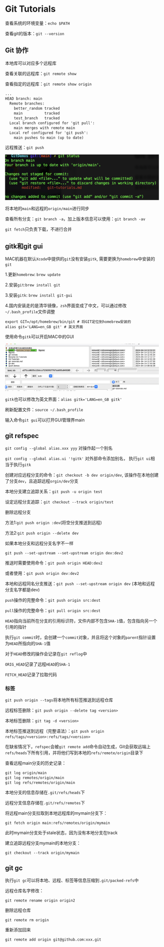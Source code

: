 # Git Tutorials

查看系统的环境变量：`echo $PATH`

查看git的版本：`git --version`

## Git 协作

本地库可以对应多个远程库

查看关联的远程库：`git remote show`

查看指定的远程库：`git remote show origin`

```
...
HEAD branch: main
  Remote branches:
    better_random tracked
    main          tracked
    test_branch   tracked
  Local branch configured for 'git pull':
    main merges with remote main
  Local ref configured for 'git push':
    main pushes to main (up to date)
```

远程推送：`git push`

<img src="figures/git-status.png" alt="git-status" style="zoom:70%;" />


将本地的`main`和远程的`origin/main`进行同步

查看所有分支：`git branch -a`，加上版本信息可以使用：`git branch -av`

`git fetch`只负责下载，不进行合并

## gitk和git gui

MAC机器在默认`Xcode`中提供的`git`没有安装`gitk`, 需要更换为`homebrew`中安装的`git`

1.更新`homebrew`: `brew update`

2.安装`git`:`brew install git`

3.安装`gitk`: `brew install git-gui`

4.国内安装走的是清华镜像，`zsh`界面变成了中文，可以通过修改`~/.bash_profile`文件调整

```
export GIT=/opt/homebrew/bin/git # 将GIT定位到homebrew安装的
alias git='LANG=en_GB git' # 英文界面
```

使用命令`gitk`可以开启MAC中的GUI

![gitk](figures/gitk.png)

`gitk`也可以修改为英文界面：`alias gitk='LANG=en_GB gitk'`

刷新配置文件：`source ~/.bash_profile`

输入命令`git gui`可以打开GUI管理界main

## git refspec

`git config --global alias.xxx yyy` 对操作起一个别名

`git config --global alias.ui '!gitk'` 对外部命令添加别名， 执行`git ui`相当于执行`gitk`

创建对应远程分支的命令：`git checkout -b dev origin/dev`,  该操作在本地创建了分支`dev`，且追踪远程`orgin/dev`分支

本地分支建立追踪关系：`git push -u origin test`

设定远程分支追踪：`git checkout --track origin/test`

删除远程分支

方法1:`git push origin :dev`(将空分支推送到远程)

方法2:`git push origin --delete dev`

如果本地分支和远程分支名字不一样

```
git push --set-upstream --set-upstream origin dev:dev2
```

推送时需要使用命令：`git push origin HEAD:dev2`

或者使用：`git push origin dev:dev2`

本地和远程同名分支推送：`git push --set-upstream origin dev` (本地和远程分支名字都是dev)

`push`操作的完整命令：`git push origin src:dest`

`pull`操作的完整命令：`git pull origin src:dest`

`HEAD`指向当前所在分支的引用标识符，文件内部不包含`SHA-1`值，包含指向另一个引用的指针

执行`git commit`时，会创建一个`commit`对象，并且将这个对象的`parent`指针设置为`HEAD`所指向的`SHA-1`值

对于`HEAD`修改的操作会记录在`git reflog`中

`ORIG_HEAD`记录了远程`HEAD`的`SHA-1`

`FETCH_HEAD`记录了拉取代码

### 标签

`git push origin --tags`将本地所有标签推送到远程仓库

远程标签删除：`git push origin --delete tag <version>`

本地标签删除：`git tag -d <version>`

本地标签推送到远程（完整语法）：`git push origin refs/tags/<version>:refs/tags/<version>`

在缺省情况下，`refspec`会被`git remote add`命令自动生成，Git会获取远端上`refs/heads`下所有引用，并将他们写到本地的`refs/remote/origin`目录下

查看远程main分支的历史记录：

```
git log origin/main
git log remotes/origin/main
git log refs/remotes/origin/main
```

本地分支的信息存储在`.git/refs/heads`下

远程分支信息存储在`.git/refs/remotes`下

将远程main分支拉取到本地远程库的mymain分支下：

```
git fetch origin main:refs/remotes/origin/mymain
```

此时mymain分支处于stale状态，因为没有本地分支在track

建立追踪远程分支mymain的本地分支：

```
git checkout --track origin/mymain
```

## git gc

执行`git gc`可以将本地、远程、标签等信息压缩到`.git/packed-refs`中

远程仓库名字修改：

```
git remote rename origin origin2
```

删除远程仓库

```
git remote rm origin
```

重新添加回来

```
git remote add origin git@github.com:xxx.git
```









